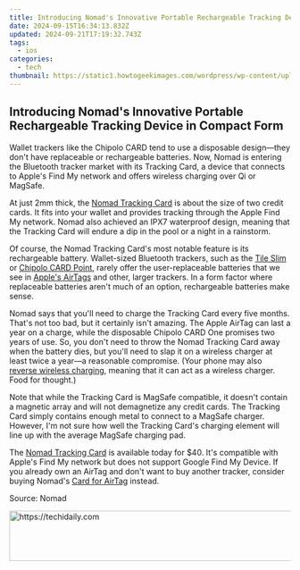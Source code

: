 ```yaml
---
title: Introducing Nomad's Innovative Portable Rechargeable Tracking Device in Compact Form
date: 2024-09-15T16:34:13.832Z
updated: 2024-09-21T17:19:32.743Z
tags:
  - ios
categories:
  - tech
thumbnail: https://static1.howtogeekimages.com/wordpress/wp-content/uploads/2024/05/person-holding-the-nomad-tracking-card.jpg
---
```


## Introducing Nomad's Innovative Portable Rechargeable Tracking Device in Compact Form

Wallet trackers like the Chipolo CARD tend to use a disposable design—they don't have replaceable or rechargeable batteries. Now, Nomad is entering the Bluetooth tracker market with its Tracking Card, a device that connects to Apple's Find My network and offers wireless charging over Qi or MagSafe.

 At just 2mm thick, the [Nomad Tracking Card](https://shop-links.co/link/?exclusive=1&publisher_slug=itechdaily19598&url=https%3A%2F%2Fwww.anrdoezrs.net%2Flinks%2F3607085%2Ftype%2Fdlg%2Fsid%2FUUhtgUeUpU2003275%2Fhttps%3A%2F%2Fnomadgoods.com%2Fproducts%2Ftracking-card) is about the size of two credit cards. It fits into your wallet and provides tracking through the Apple Find My network. Nomad also achieved an IPX7 waterproof design, meaning that the Tracking Card will endure a dip in the pool or a night in a rainstorm.

 Of course, the Nomad Tracking Card's most notable feature is its rechargeable battery. Wallet-sized Bluetooth trackers, such as the [Tile Slim](https://www.tile.com/product/black-slim) or [Chipolo CARD Point](https://facebook-video-share.techidaily.com/updated-taking-your-videos-to-the-next-level-expert-pc-methods-for-youtubers/), rarely offer the user-replaceable batteries that we see in [Apple's AirTags](https://extra-hints.techidaily.com/medical-and-health-facebook-ads-campaign-tips/) and other, larger trackers. In a form factor where replaceable batteries aren't much of an option, rechargeable batteries make sense.

 Nomad says that you'll need to charge the Tracking Card every five months. That's not too bad, but it certainly isn't amazing. The Apple AirTag can last a year on a charge, while the disposable Chipolo CARD One promises two years of use. So, you don't need to throw the Nomad Tracking Card away when the battery dies, but you'll need to slap it on a wireless charger at least twice a year—a reasonable compromise. (Your phone may also [reverse wireless charging](https://android-location.techidaily.com/in-2024-for-people-wanting-to-mock-gps-on-samsung-galaxy-s23-tactical-edition-devices-drfone-by-drfone-virtual/), meaning that it can act as a wireless charger. Food for thought.)

 Note that while the Tracking Card is MagSafe compatible, it doesn't contain a magnetic array and will not demagnetize any credit cards. The Tracking Card simply contains enough metal to connect to a MagSafe charger. However, I'm not sure how well the Tracking Card's charging element will line up with the average MagSafe charging pad.

 The [Nomad Tracking Card](https://shop-links.co/link/?exclusive=1&publisher_slug=itechdaily19598&url=https%3A%2F%2Fwww.anrdoezrs.net%2Flinks%2F3607085%2Ftype%2Fdlg%2Fsid%2FUUhtgUeUpU2003275%2Fhttps%3A%2F%2Fnomadgoods.com%2Fproducts%2Ftracking-card) is available today for $40\. It's compatible with Apple's Find My network but does not support Google Find My Device. If you already own an AirTag and don't want to buy another tracker, consider buying Nomad's [Card for AirTag](https://shop-links.co/link/?exclusive=1&publisher_slug=itechdaily19598&url=https%3A%2F%2Fwww.anrdoezrs.net%2Flinks%2F3607085%2Ftype%2Fdlg%2Fsid%2FUUhtgUeUpU2003275%2Fhttps%3A%2F%2Fnomadgoods.com%2Fproducts%2Fcard-for-airtag) instead.

 Source: Nomad

<ins class="adsbygoogle"
     style="display:block"
     data-ad-format="autorelaxed"
     data-ad-client="ca-pub-7571918770474297"
     data-ad-slot="1223367746"></ins>

<ins class="adsbygoogle"
     style="display:block"
     data-ad-client="ca-pub-7571918770474297"
     data-ad-slot="8358498916"
     data-ad-format="auto"
     data-full-width-responsive="true"></ins>



<!-- affiliate ads begin -->
<a href="https://dhgate.sjv.io/c/5597632/1175223/12108" target="_top" id="1175223">
  <img src="//a.impactradius-go.com/display-ad/12108-1175223" border="0" alt="https://techidaily.com" width="728" height="90"/>
</a>
<img height="0" width="0" src="https://dhgate.sjv.io/i/5597632/1175223/12108" style="position:absolute;visibility:hidden;" border="0" />
<!-- affiliate ads end -->

